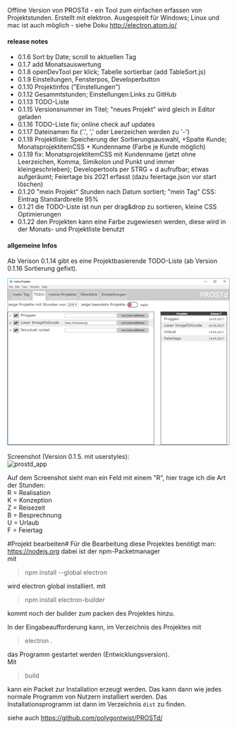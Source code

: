 Offline Version von PROSTd - ein Tool zum einfachen erfassen von Projektstunden.
Erstellt mit elektron.
Ausgespielt für Windows; Linux und mac ist auch möglich - siehe Doku http://electron.atom.io/


#### release notes ####

* 0.1.6 Sort by Date; scroll to aktuellen Tag
* 0.1.7 add Monatsauswertung
* 0.1.8 openDevTool per klick; Tabelle sortierbar (add TableSort.js)
* 0.1.9 Einstellungen, Fensterpos, Developerbutton 
* 0.1.10 Projektinfos ("Einstellungen")
* 0.1.12 Gesammtstunden; Einstellungen:Links zu GitHub
* 0.1.13 TODO-Liste
* 0.1.15 Versionsnummer im Titel; "neues Projekt" wird gleich in Editor geladen
* 0.1.16 TODO-Liste fix; online check auf updates
* 0.1.17 Dateinamen fix ('.', ',' oder Leerzeichen werden zu '-')
* 0.1.18 Projektliste: Speicherung der Sortierungsauswahl, +Spalte Kunde; MonatsprojektitemCSS + Kundenname (Farbe je Kunde möglich)
* 0.1.19 fix: MonatsprojektitemCSS mit Kundenname (jetzt ohne Leerzeichen, Komma, Simikolon und Punkt und immer kleingeschrieben); Developertools per STRG + d aufrufbar; etwas aufgeräumt; Feiertage bis 2021 erfasst (dazu feiertage.json vor start löschen)
* 0.1.20 "mein Projekt" Stunden nach Datum sortiert; "mein Tag" CSS: Eintrag Standardbreite 95%
* 0.1.21 die TODO-Liste ist nun per drag&drop zu sortieren, kleine CSS Optimierungen
* 0.1.22 den Projekten kann eine Farbe zugewiesen werden, diese wird in der Monats- und Projektliste benutzt

#### allgemeine Infos ####

Ab Verison 0.1.14 gibt es eine Projektbasierende TODO-Liste (ab Version 0.1.16 Sortierung gefixt).

<img src="https://github.com/polygontwist/PROSTd-App/blob/master/screenshots/prost0-1-14.png" width="593" alt="Screenshot TODO">

Screenshot (Version 0.1.5. mit userstyles):<br>
![prostd_app](https://cloud.githubusercontent.com/assets/3751286/21822205/9107aa04-d776-11e6-99c3-75c97c9160c6.png)

Auf dem Screenshot sieht man ein Feld mit einem "R", hier trage ich die Art der Stunden:<br>
R = Realisation<br>
K = Konzeption<br>
Z = Reisezeit<br>
B = Besprechnung<br>
U = Urlaub<br>
F = Feiertag<br>

#Projekt bearbeiten#
Für die Bearbeitung diese Projektes benötigt man:<br>
https://nodejs.org dabei ist der npm-Packetmanager<br>
mit<br>
> npm install --global electron

wird electron global installiert.
mit<br>
> npm install electron-builder

kommt noch der builder zum packen des Projektes hinzu.

In der Eingabeaufforderung kann, im Verzeichnis des Projektes mit<br>
> electron .

das Programm gestartet werden (Entwicklungsversion).<br>
Mit<br>
> build

kann ein Packet zur Installation erzeugt werden.
Das kann dann wie jedes normale Programm von Nutzern installiert werden. 
Das Installationsprogramm ist dann im Verzeichnis `dist` zu finden.

siehe auch https://github.com/polygontwist/PROSTd/

